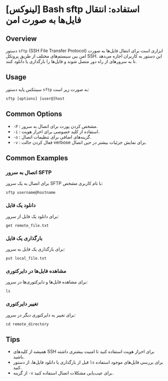 # [لینوکس] Bash sftp استفاده: انتقال فایل‌ها به صورت امن

## Overview
دستور `sftp` (SSH File Transfer Protocol) ابزاری است برای انتقال فایل‌ها به صورت امن بین سیستم‌های مختلف از طریق پروتکل SSH. این دستور به کاربران اجازه می‌دهد تا به سرورهای از راه دور متصل شوند و فایل‌ها را بارگذاری یا دانلود کنند.

## Usage
سینتکس پایه دستور `sftp` به صورت زیر است:

```
sftp [options] [user@]host
```

## Common Options
- `-P` : مشخص کردن پورت برای اتصال به سرور.
- `-i` : استفاده از کلید خصوصی برای احراز هویت.
- `-o` : گزینه‌های اضافی برای تنظیمات اتصال.
- `-v` : فعال کردن حالت verbose برای نمایش جزئیات بیشتر در حین اتصال.

## Common Examples
### اتصال به سرور SFTP
برای اتصال به یک سرور SFTP با نام کاربری مشخص:
```
sftp username@hostname
```

### دانلود یک فایل
برای دانلود یک فایل از سرور:
```
get remote_file.txt
```

### بارگذاری یک فایل
برای بارگذاری یک فایل به سرور:
```
put local_file.txt
```

### مشاهده فایل‌ها در دایرکتوری
برای مشاهده فایل‌ها و دایرکتوری‌ها در سرور:
```
ls
```

### تغییر دایرکتوری
برای تغییر به دایرکتوری دیگر در سرور:
```
cd remote_directory
```

## Tips
- همیشه از کلیدهای SSH برای احراز هویت استفاده کنید تا امنیت بیشتری داشته باشید.
- قبل از بارگذاری یا دانلود فایل‌ها، از دستور `ls` برای بررسی فایل‌های موجود استفاده کنید.
- از گزینه `-v` برای عیب‌یابی مشکلات اتصال استفاده کنید.